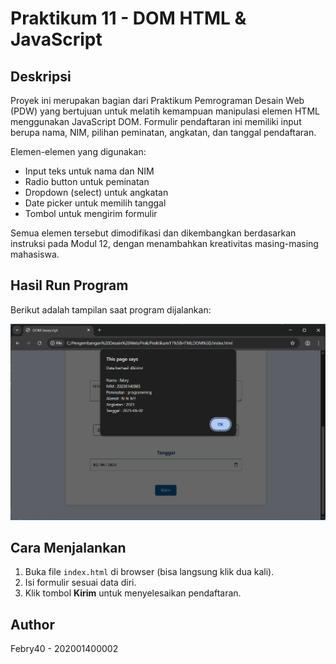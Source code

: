 # Praktikum 11 - DOM HTML & JavaScript

## Deskripsi
Proyek ini merupakan bagian dari Praktikum Pemrograman Desain Web (PDW) yang bertujuan untuk melatih kemampuan manipulasi elemen HTML menggunakan JavaScript DOM. Formulir pendaftaran ini memiliki input berupa nama, NIM, pilihan peminatan, angkatan, dan tanggal pendaftaran.

Elemen-elemen yang digunakan:
- Input teks untuk nama dan NIM
- Radio button untuk peminatan
- Dropdown (select) untuk angkatan
- Date picker untuk memilih tanggal
- Tombol untuk mengirim formulir

Semua elemen tersebut dimodifikasi dan dikembangkan berdasarkan instruksi pada Modul 12, dengan menambahkan kreativitas masing-masing mahasiswa.

## Hasil Run Program
Berikut adalah tampilan saat program dijalankan:

![hasilrun](hasilrun.png)

## Cara Menjalankan
1. Buka file `index.html` di browser (bisa langsung klik dua kali).
2. Isi formulir sesuai data diri.
3. Klik tombol **Kirim** untuk menyelesaikan pendaftaran.

## Author
Febry40 - 202001400002
